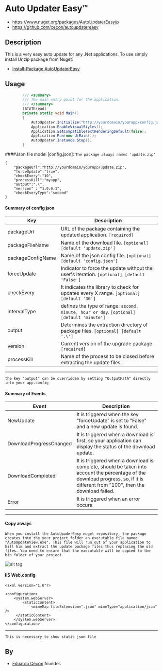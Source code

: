 # Auto Updater Easy™

* https://www.nuget.org/packages/AutoUpdaterEasy/p
* https://github.com/cecon/autoupdatereasy

Description
-----------

This is a very easy auto update for any .Net applications. To use simply install Unzip package from Nuget:


* [Install-Package AutoUpdaterEasy](https://www.nuget.org/packages/AutoUpdaterEasy/)

Usage
-----

```C#
		/// <summary>
        /// The main entry point for the application.
        /// </summary>
        [STAThread]
        private static void Main()
        {
            AutoUpdater.Initialize("http://yourdomain/yourapp/config.json", Application.ProductVersion);
            Application.EnableVisualStyles();
            Application.SetCompatibleTextRenderingDefault(false);
            Application.Run(new UiMain());
            AutoUpdater.Instance.Stop();
        }
```

####Json file model [config.json]:
`The package always named 'update.zip'`

```
{
	"packageUrl":"http://yourdomain/yourapp/update.zip",
	"forceUpdate":"true",
	"checkEvery":"10",
	"processKill":"myapp",
	"output":".\",
	"version" : "1.0.0.1",
	"checkEveryType":"second"
}
```
#### Summary of config json

 Key                                   | Description
---------------------------------------|-------------------------------------
packageUrl                             | URL of the package containing the updated application. `[required]` 
packageFileName                        | Name of the download file. `[optional] [default 'update.zip']`
packageConfigName                      | Name of the json config file. `[optional] [default 'config.json']`
forceUpdate                            | Indicator to force the update without the user's iteration. `[optional] [default 'False']`
checkEvery                             | It indicates the library to check for updates every X range. `[optional] [default '30']`
intervalType                           | defines the type of range: `second, minute, hour or day`. `[optional] [default 'minute']`
output                                 | Determines the extraction directory of package files. `[optional] [default '.\']`
version                                | Current version of the upgrade package. `[required]`
processKill                            | Name of the process to be closed before extracting the update files.
---

`the key "output" can be overridden by setting "OutputPath" directly into your app.config`

#### Summary of Events

 Event                                 | Description
---------------------------------------|-------------------------------------
NewUpdate                              | It is triggered when the key "forceUpdate" is set to "False" and a new update is found.
DownloadProgressChanged                | It is triggered when a download is first, so your application can display the status of the download update.
DownloadCompleted                      | It is triggered when a download is complete, should be taken into account the percentage of the download progress, so, if it is different from "100", then the download failed.
Error                                  | It is triggered when an error occurs.
---

#### Copy always
`
When you install the AutoUpaderEasy nuget repository, the package creates into the your project folder an executable file named "AutoUpdateView.exe". This file will run out of your application to kill him and extract the update package files thus replacing the old files.
You need to ensure that the executable will be copied to the bin folder of your project.
`

![alt tag](https://raw.githubusercontent.com/cecon/autoupdatereasy/master/AutoUpdaterEasy/Resources/Manual.png)

#### IIS Web.config
```
<?xml version="1.0"?>
 
<configuration>
    <system.webServer>
        <staticContent>
            <mimeMap fileExtension=".json" mimeType="application/json" />
     </staticContent>
    </system.webServer>
</configuration>
```
---
`This is necessary to show static json file`

By
------

* [Eduardo Cecon](https://github.com/cecon) founder.
